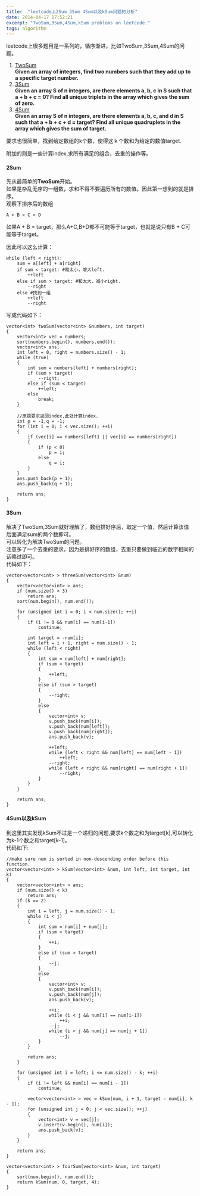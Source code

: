 ```yaml
---
title:  "leetcode上2Sum 3Sum 4Sum以及kSum问题的分析"
date: 2014-04-17 17:52:21
excerpt: "TwoSum,3Sum,4Sum,kSum problems on leetcode."
tags: algorithm
---
```


leetcode上很多题目是一系列的，循序渐进，比如TwoSum,3Sum,4Sum的问题。  

1. [TwoSum](http://oj.leetcode.com/problems/two-sum/)   
 **Given an array of integers, find two numbers such that they add up to a specific target number.**
2. [3Sum](http://oj.leetcode.com/problems/3sum/)   
 **Given an array S of n integers, are there elements a, b, c in S such that a + b + c = 0? Find all unique triplets in the array which gives the sum of zero.**
3. [4Sum](http://oj.leetcode.com/problems/4sum/)  
 **Given an array S of n integers, are there elements a, b, c, and d in S such that a + b + c + d = target? Find all unique quadruplets in the array which gives the sum of target.**

要求也很简单，找到给定数组的k个数，使得这ｋ个数和为给定的数值target.  

附加的则是一些计算index,求所有满足的组合，去重的操作等。

<!--more-->

#### 2Sum

先从最简单的**TwoSum**开始。  
如果是杂乱无序的一组数，求和不得不要遍历所有的数值。因此第一想到的就是排序。  
观察下排序后的数组  

`A < B < C < D`  

如果A + B = target，那么A+C,B+D都不可能等于target，也就是说只有B + C可能等于target。 

因此可以这么计算：   


```
while (left < right):
    sum = a[left] + a[right]
    if sum < target: #和太小，增大left.
        ++left
    else if sum > target: #和太大，减小right.
        --right
    else #找到一组
        ++left
        --right
```

写成代码如下：  

```
vector<int> twoSum(vector<int> &numbers, int target)
{
    vector<int> vec = numbers;
    sort(numbers.begin(), numbers.end());
    vector<int> ans;
    int left = 0, right = numbers.size() - 1;
    while (true)
    {
        int sum = numbers[left] + numbers[right];
        if (sum > target)
            --right;
        else if (sum < target)
            ++left;
        else
            break;
    }

    //原题要求返回index,此处计算index.
    int p = -1,q = -1;
    for (int i = 0; i < vec.size(); ++i)
    {
        if (vec[i] == numbers[left] || vec[i] == numbers[right])
        {
            if (p < 0)
                p = i;
            else
                q = i;
        }
    }
    ans.push_back(p + 1);
    ans.push_back(q + 1);

    return ans;
}
```

#### 3Sum

解决了TwoSum,3Sum就好理解了，数组排好序后，取定一个值，然后计算该值后面满足sum的两个数即可。  
可以转化为解决TwoSum的问题。  
注意多了一个去重的要求，因为是排好序的数组，去重只要做到临近的数字相同的话略过即可。  
代码如下：  

```
vector<vector<int> > threeSum(vector<int> &num)
{
    vector<vector<int> > ans;
    if (num.size() < 3)
        return ans;
    sort(num.begin(), num.end());

    for (unsigned int i = 0; i < num.size(); ++i)
    {
        if (i != 0 && num[i] == num[i-1])
            continue;

        int target = -num[i];
        int left = i + 1, right = num.size() - 1;
        while (left < right)
        {
            int sum = num[left] + num[right];
            if (sum < target)
            {
                ++left;
            }
            else if (sum > target)
            {
                --right;
            }
            else
            {
                vector<int> v;
                v.push_back(num[i]);
                v.push_back(num[left]);
                v.push_back(num[right]);
                ans.push_back(v);

                ++left;
                while (left < right && num[left] == num[left - 1])
                    ++left;
                --right;
                while (left < right && num[right] == num[right + 1])
                    --right;
            }
        }
    }

    return ans;
}
```

#### 4Sum以及kSum

到这里其实发现kSum不过是一个递归的问题,要求k个数之和为target[k],可以转化为k-1个数之和target[k-1]。  
代码如下:  

```
//make sure num is sorted in non-descending order before this function.
vector<vector<int> > kSum(vector<int> &num, int left, int target, int k)
{
    vector<vector<int> > ans;
    if (num.size() < k)
        return ans;
    if (k == 2)
    {
        int i = left, j = num.size() - 1;
        while (i < j)
        {
            int sum = num[i] + num[j];
            if (sum < target)
            {
                ++i;
            }
            else if (sum > target)
            {
                --j;
            }
            else 
            {
                vector<int> v;
                v.push_back(num[i]);
                v.push_back(num[j]);
                ans.push_back(v);

                ++i;
                while (i < j && num[i] == num[i-1])
                    ++i;
                --j;
                while (i < j && num[j] == num[j + 1])
                    --j;
            }
        }

        return ans;
    }

    for (unsigned int i = left; i <= num.size() - k; ++i)
    {
        if (i != left && num[i] == num[i - 1])
            continue;

        vector<vector<int> > vec = kSum(num, i + 1, target - num[i], k - 1);
        for (unsigned int j = 0; j < vec.size(); ++j)
        {
            vector<int> v = vec[j];
            v.insert(v.begin(), num[i]);
            ans.push_back(v);
        }
    }

    return ans;
}

vector<vector<int> > fourSum(vector<int> &num, int target)
{
    sort(num.begin(), num.end());
    return kSum(num, 0, target, 4);
}
```
